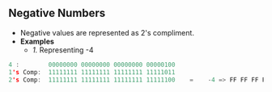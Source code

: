 ## Negative Numbers
- Negative values are represented as 2's compliment.
- **Examples**
  - *1.* Representing -4
```c
4 :        00000000 00000000 00000000 00000100
1's Comp:  11111111 11111111 11111111 11111011
2's Comp:  11111111 11111111 11111111 11111100    =    -4 => FF FF FF FC
```
